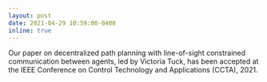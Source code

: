 ```yaml
---
layout: post
date: 2021-04-29 10:59:00-0400
inline: true
---
```


Our paper on decentralized path planning with line-of-sight constrained communication between agents, led by Victoria Tuck, has been accepted at the IEEE Conference on Control Technology and Applications (CCTA), 2021.



